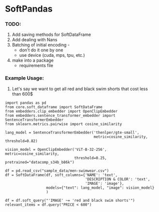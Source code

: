 # SoftPandas

### TODO:
1. Add saving methods for SoftDataFrame
2. Add dealing with Nans 
3. Batching of initial encoding - 
   - don't do it one by one
   - use device (cuda, mps, tpu, etc.)
4. make into a package
   - requirements file 
   

### Example Usage:
1. Let's say we want to get all red and black swim shorts that cost less than 600$
```commandline
import pandas as pd
from core.soft_dataframe import SoftDataFrame
from embedders.clip_embedder import OpenClipEmbedder
from embedders.sentence_transformer_embedder import SentenceTransformerEmbedder
from sklearn.metrics.pairwise import cosine_similarity

lang_model = SentenceTransformerEmbedder('thenlper/gte-small',
                                         metric=cosine_similarity, threshold=0.82)

vision_model = OpenClipEmbedder('ViT-B-32-256', metric=cosine_similarity,
                                threshold=0.25, pretrained="datacomp_s34b_b86k")

df = pd.read_csv("sample_data/men-swimwear.csv")
df = SoftDataFrame(df, soft_columns={'NAME': 'text',
                                     'DESCRIPTION & COLOR': 'text',
                                     'IMAGE': 'image'},
                   models={"text": lang_model, "image": vision_model}
                   )

df = df.soft_query("'IMAGE' ~= 'red and black swim shorts'")
relevant_items = df.query("PRICE < 600")
```